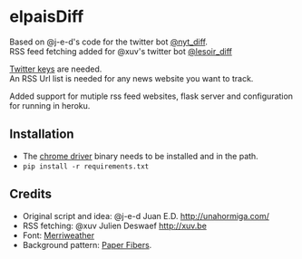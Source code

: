# elpaisDiff

Based on @j-e-d's code for the twitter bot [@nyt_diff](https://twitter.com/nyt_diff).  
RSS feed fetching added for @xuv's twitter bot [@lesoir_diff](https://twitter.com/lesoir_diff)

[Twitter keys](https://dev.twitter.com/) are needed.  
An RSS Url list is needed for any news website you want to track.

Added support for mutiple rss feed websites, flask server and configuration for running in heroku.

Installation
------------
+ The [chrome driver](https://chromedriver.chromium.org/) binary needs to be installed and in the path.
+ `pip install -r requirements.txt`


Credits
-------
+ Original script and idea: @j-e-d Juan E.D. http://unahormiga.com/
+ RSS fetching: @xuv Julien Deswaef http://xuv.be
+ Font: [Merriweather](https://fonts.google.com/specimen/Merriweather)
+ Background pattern: [Paper Fibers](http://subtlepatterns.com/paper-fibers/).
